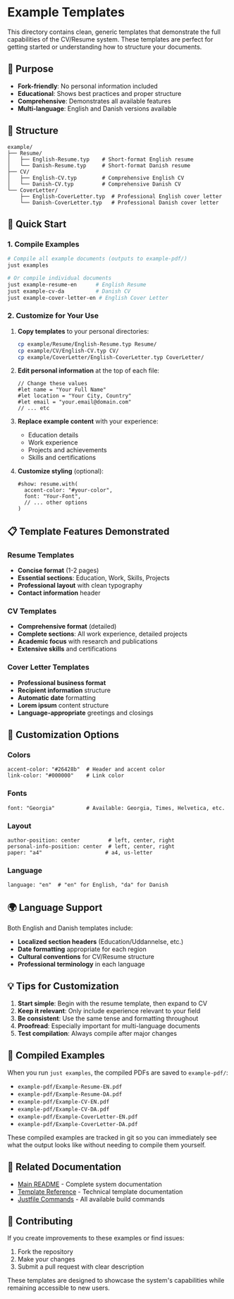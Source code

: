 # Example Templates

This directory contains clean, generic templates that demonstrate the full capabilities of the CV/Resume system. These templates are perfect for getting started or understanding how to structure your documents.

## 🎯 Purpose

- **Fork-friendly**: No personal information included
- **Educational**: Shows best practices and proper structure
- **Comprehensive**: Demonstrates all available features
- **Multi-language**: English and Danish versions available

## 📁 Structure

```
example/
├── Resume/
│   ├── English-Resume.typ    # Short-format English resume
│   └── Danish-Resume.typ     # Short-format Danish resume
├── CV/
│   ├── English-CV.typ        # Comprehensive English CV
│   └── Danish-CV.typ         # Comprehensive Danish CV
└── CoverLetter/
    ├── English-CoverLetter.typ  # Professional English cover letter
    └── Danish-CoverLetter.typ   # Professional Danish cover letter
```

## 🚀 Quick Start

### 1. Compile Examples

```bash
# Compile all example documents (outputs to example-pdf/)
just examples

# Or compile individual documents
just example-resume-en      # English Resume
just example-cv-da          # Danish CV
just example-cover-letter-en # English Cover Letter
```

### 2. Customize for Your Use

1. **Copy templates** to your personal directories:

   ```bash
   cp example/Resume/English-Resume.typ Resume/
   cp example/CV/English-CV.typ CV/
   cp example/CoverLetter/English-CoverLetter.typ CoverLetter/
   ```

2. **Edit personal information** at the top of each file:

   ```typst
   // Change these values
   #let name = "Your Full Name"
   #let location = "Your City, Country"
   #let email = "your.email@domain.com"
   // ... etc
   ```

3. **Replace example content** with your experience:
   - Education details
   - Work experience
   - Projects and achievements
   - Skills and certifications

4. **Customize styling** (optional):
   ```typst
   #show: resume.with(
     accent-color: "#your-color",
     font: "Your-Font",
     // ... other options
   )
   ```

## 📋 Template Features Demonstrated

### Resume Templates

- **Concise format** (1-2 pages)
- **Essential sections**: Education, Work, Skills, Projects
- **Professional layout** with clean typography
- **Contact information** header

### CV Templates

- **Comprehensive format** (detailed)
- **Complete sections**: All work experience, detailed projects
- **Academic focus** with research and publications
- **Extensive skills** and certifications

### Cover Letter Templates

- **Professional business format**
- **Recipient information** structure
- **Automatic date** formatting
- **Lorem ipsum** content structure
- **Language-appropriate** greetings and closings

## 🎨 Customization Options

### Colors

```typst
accent-color: "#26428b"  # Header and accent color
link-color: "#000000"    # Link color
```

### Fonts

```typst
font: "Georgia"          # Available: Georgia, Times, Helvetica, etc.
```

### Layout

```typst
author-position: center         # left, center, right
personal-info-position: center  # left, center, right
paper: "a4"                    # a4, us-letter
```

### Language

```typst
language: "en"  # "en" for English, "da" for Danish
```

## 🌍 Language Support

Both English and Danish templates include:

- **Localized section headers** (Education/Uddannelse, etc.)
- **Date formatting** appropriate for each region
- **Cultural conventions** for CV/Resume structure
- **Professional terminology** in each language

## 💡 Tips for Customization

1. **Start simple**: Begin with the resume template, then expand to CV
2. **Keep it relevant**: Only include experience relevant to your field
3. **Be consistent**: Use the same tense and formatting throughout
4. **Proofread**: Especially important for multi-language documents
5. **Test compilation**: Always compile after major changes

## 📁 Compiled Examples

When you run `just examples`, the compiled PDFs are saved to `example-pdf/`:

- `example-pdf/Example-Resume-EN.pdf`
- `example-pdf/Example-Resume-DA.pdf`
- `example-pdf/Example-CV-EN.pdf`
- `example-pdf/Example-CV-DA.pdf`
- `example-pdf/Example-CoverLetter-EN.pdf`
- `example-pdf/Example-CoverLetter-DA.pdf`

These compiled examples are tracked in git so you can immediately see what the output looks like without needing to compile them yourself.

## 🔗 Related Documentation

- [Main README](../readme.md) - Complete system documentation
- [Template Reference](../template.typ) - Technical template documentation
- [Justfile Commands](../justfile) - All available build commands

## 🤝 Contributing

If you create improvements to these examples or find issues:

1. Fork the repository
2. Make your changes
3. Submit a pull request with clear description

These templates are designed to showcase the system's capabilities while remaining accessible to new users.

